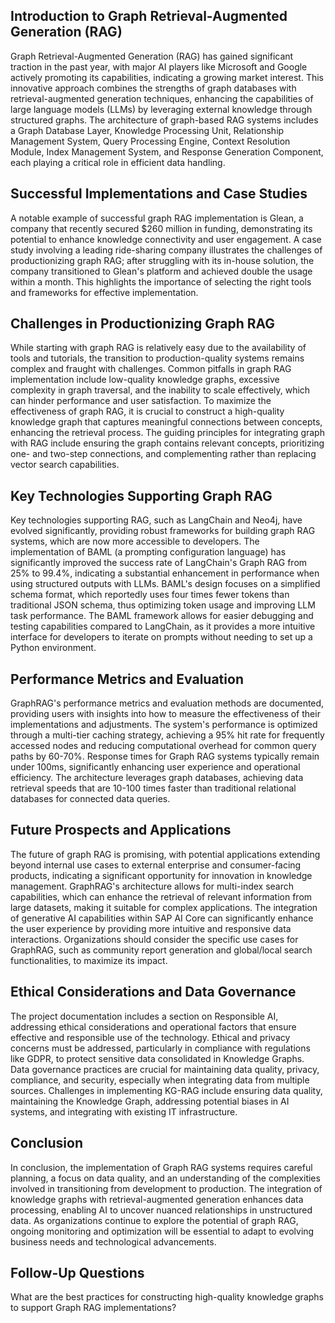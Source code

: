 ## Introduction to Graph Retrieval-Augmented Generation (RAG)
Graph Retrieval-Augmented Generation (RAG) has gained significant traction in the past year, with major AI players like Microsoft and Google actively promoting its capabilities, indicating a growing market interest. This innovative approach combines the strengths of graph databases with retrieval-augmented generation techniques, enhancing the capabilities of large language models (LLMs) by leveraging external knowledge through structured graphs. The architecture of graph-based RAG systems includes a Graph Database Layer, Knowledge Processing Unit, Relationship Management System, Query Processing Engine, Context Resolution Module, Index Management System, and Response Generation Component, each playing a critical role in efficient data handling.

## Successful Implementations and Case Studies
A notable example of successful graph RAG implementation is Glean, a company that recently secured $260 million in funding, demonstrating its potential to enhance knowledge connectivity and user engagement. A case study involving a leading ride-sharing company illustrates the challenges of productionizing graph RAG; after struggling with its in-house solution, the company transitioned to Glean's platform and achieved double the usage within a month. This highlights the importance of selecting the right tools and frameworks for effective implementation.

## Challenges in Productionizing Graph RAG
While starting with graph RAG is relatively easy due to the availability of tools and tutorials, the transition to production-quality systems remains complex and fraught with challenges. Common pitfalls in graph RAG implementation include low-quality knowledge graphs, excessive complexity in graph traversal, and the inability to scale effectively, which can hinder performance and user satisfaction. To maximize the effectiveness of graph RAG, it is crucial to construct a high-quality knowledge graph that captures meaningful connections between concepts, enhancing the retrieval process. The guiding principles for integrating graph with RAG include ensuring the graph contains relevant concepts, prioritizing one- and two-step connections, and complementing rather than replacing vector search capabilities.

## Key Technologies Supporting Graph RAG
Key technologies supporting RAG, such as LangChain and Neo4j, have evolved significantly, providing robust frameworks for building graph RAG systems, which are now more accessible to developers. The implementation of BAML (a prompting configuration language) has significantly improved the success rate of LangChain's Graph RAG from 25% to 99.4%, indicating a substantial enhancement in performance when using structured outputs with LLMs. BAML's design focuses on a simplified schema format, which reportedly uses four times fewer tokens than traditional JSON schema, thus optimizing token usage and improving LLM task performance. The BAML framework allows for easier debugging and testing capabilities compared to LangChain, as it provides a more intuitive interface for developers to iterate on prompts without needing to set up a Python environment.

## Performance Metrics and Evaluation
GraphRAG's performance metrics and evaluation methods are documented, providing users with insights into how to measure the effectiveness of their implementations and adjustments. The system's performance is optimized through a multi-tier caching strategy, achieving a 95% hit rate for frequently accessed nodes and reducing computational overhead for common query paths by 60-70%. Response times for Graph RAG systems typically remain under 100ms, significantly enhancing user experience and operational efficiency. The architecture leverages graph databases, achieving data retrieval speeds that are 10-100 times faster than traditional relational databases for connected data queries.

## Future Prospects and Applications
The future of graph RAG is promising, with potential applications extending beyond internal use cases to external enterprise and consumer-facing products, indicating a significant opportunity for innovation in knowledge management. GraphRAG's architecture allows for multi-index search capabilities, which can enhance the retrieval of relevant information from large datasets, making it suitable for complex applications. The integration of generative AI capabilities within SAP AI Core can significantly enhance the user experience by providing more intuitive and responsive data interactions. Organizations should consider the specific use cases for GraphRAG, such as community report generation and global/local search functionalities, to maximize its impact.

## Ethical Considerations and Data Governance
The project documentation includes a section on Responsible AI, addressing ethical considerations and operational factors that ensure effective and responsible use of the technology. Ethical and privacy concerns must be addressed, particularly in compliance with regulations like GDPR, to protect sensitive data consolidated in Knowledge Graphs. Data governance practices are crucial for maintaining data quality, privacy, compliance, and security, especially when integrating data from multiple sources. Challenges in implementing KG-RAG include ensuring data quality, maintaining the Knowledge Graph, addressing potential biases in AI systems, and integrating with existing IT infrastructure.

## Conclusion
In conclusion, the implementation of Graph RAG systems requires careful planning, a focus on data quality, and an understanding of the complexities involved in transitioning from development to production. The integration of knowledge graphs with retrieval-augmented generation enhances data processing, enabling AI to uncover nuanced relationships in unstructured data. As organizations continue to explore the potential of graph RAG, ongoing monitoring and optimization will be essential to adapt to evolving business needs and technological advancements.

## Follow-Up Questions
What are the best practices for constructing high-quality knowledge graphs to support Graph RAG implementations?
